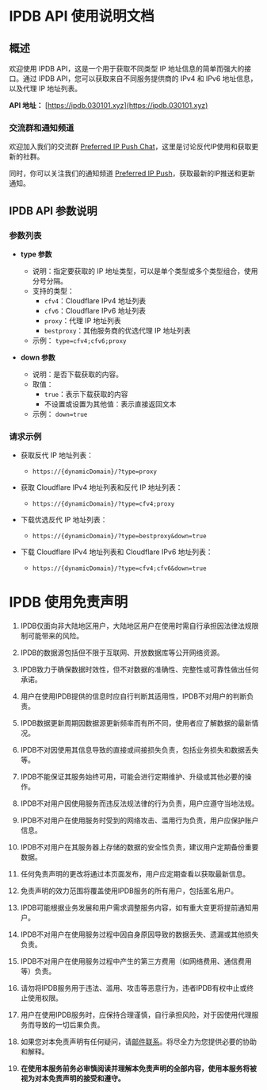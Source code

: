 # IPDB API 使用说明文档

## 概述

欢迎使用 IPDB API，这是一个用于获取不同类型 IP 地址信息的简单而强大的接口。通过 IPDB API，您可以获取来自不同服务提供商的 IPv4 和 IPv6 地址信息，以及代理 IP 地址列表。

**API 地址：** [https://ipdb.030101.xyz](https://ipdb.030101.xyz)

### 交流群和通知频道

欢迎加入我们的交流群 [Preferred IP Push Chat](https://t.me/Preferred_IP_Push_Chat)，这里是讨论反代IP使用和获取更新的社群。

同时，你可以关注我们的通知频道 [Preferred IP Push](https://t.me/Preferred_IP_Push)，获取最新的IP推送和更新通知。

## IPDB API 参数说明

### 参数列表

- **type 参数**
  - 说明：指定要获取的 IP 地址类型，可以是单个类型或多个类型组合，使用分号分隔。
  - 支持的类型：
    - `cfv4`：Cloudflare IPv4 地址列表
    - `cfv6`：Cloudflare IPv6 地址列表
    - `proxy`：代理 IP 地址列表
    - `bestproxy`：其他服务商的优选代理 IP 地址列表
  - 示例： `type=cfv4;cfv6;proxy`

- **down 参数**
  - 说明：是否下载获取的内容。
  - 取值：
    - `true`：表示下载获取的内容
    - 不设置或设置为其他值：表示直接返回文本
  - 示例： `down=true`

### 请求示例

- 获取反代 IP 地址列表：
  - `https://{dynamicDomain}/?type=proxy`

- 获取 Cloudflare IPv4 地址列表和反代 IP 地址列表：
  - `https://{dynamicDomain}/?type=cfv4;proxy`

- 下载优选反代 IP 地址列表：
  - `https://{dynamicDomain}/?type=bestproxy&down=true`

- 下载 Cloudflare IPv4 地址列表和 Cloudflare IPv6 地址列表：
  - `https://{dynamicDomain}/?type=cfv4;cfv6&down=true`
# IPDB 使用免责声明

1. IPDB仅面向非大陆地区用户，大陆地区用户在使用时需自行承担因法律法规限制可能带来的风险。

2. IPDB的数据源包括但不限于互联网、开放数据库等公开网络资源。

3. IPDB致力于确保数据时效性，但不对数据的准确性、完整性或可靠性做出任何承诺。

4. 用户在使用IPDB提供的信息时应自行判断其适用性，IPDB不对用户的判断负责。

5. IPDB数据更新周期因数据源更新频率而有所不同，使用者应了解数据的最新情况。

6. IPDB不对因使用其信息导致的直接或间接损失负责，包括业务损失和数据丢失等。

7. IPDB不能保证其服务始终可用，可能会进行定期维护、升级或其他必要的操作。

8. IPDB不对用户因使用服务而违反法规法律的行为负责，用户应遵守当地法规。

9. IPDB不对用户在使用服务时受到的网络攻击、滥用行为负责，用户应保护账户信息。

10. IPDB不对用户在其服务器上存储的数据的安全性负责，建议用户定期备份重要数据。

11. 任何免责声明的更改将通过本页面发布，用户应定期查看以获取最新信息。

12. 免责声明的效力范围将覆盖使用IPDB服务的所有用户，包括匿名用户。

13. IPDB可能根据业务发展和用户需求调整服务内容，如有重大变更将提前通知用户。

14. IPDB不对用户在使用服务过程中因自身原因导致的数据丢失、遗漏或其他损失负责。

15. IPDB不对用户在使用服务过程中产生的第三方费用（如网络费用、通信费用等）负责。

16. 请勿将IPDB服务用于违法、滥用、攻击等恶意行为，违者IPDB有权中止或终止使用权限。

17. 用户在使用IPDB服务时，应保持合理谨慎，自行承担风险，对于因使用代理服务而导致的一切后果负责。

18. 如果您对本免责声明有任何疑问，请[邮件联系](mailto:info@030101.xyz)。将尽全力为您提供必要的协助和解释。

19. **在使用本服务前务必审慎阅读并理解本免责声明的全部内容，使用本服务将被视为对本免责声明的接受和遵守。**
